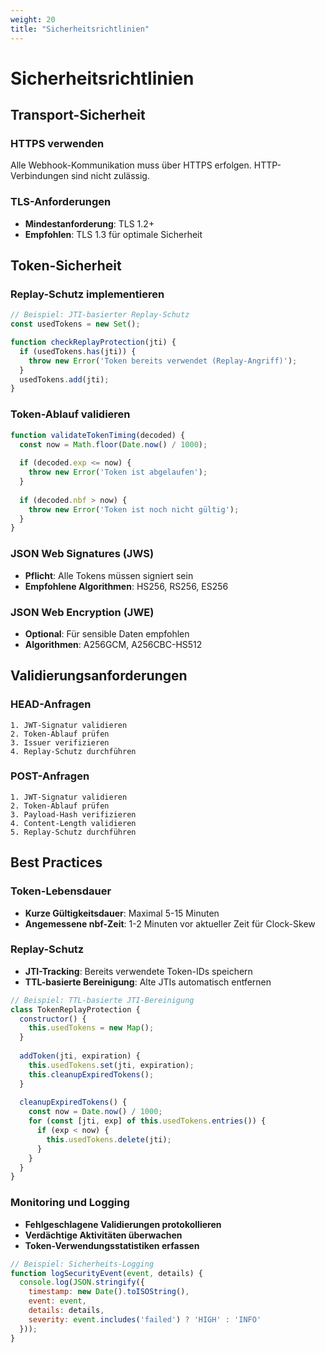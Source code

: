```yaml
---
weight: 20
title: "Sicherheitsrichtlinien"
---
```


# Sicherheitsrichtlinien

## Transport-Sicherheit

### HTTPS verwenden
Alle Webhook-Kommunikation muss über HTTPS erfolgen. HTTP-Verbindungen sind nicht zulässig.

### TLS-Anforderungen
- **Mindestanforderung**: TLS 1.2+
- **Empfohlen**: TLS 1.3 für optimale Sicherheit

## Token-Sicherheit

### Replay-Schutz implementieren
```javascript
// Beispiel: JTI-basierter Replay-Schutz
const usedTokens = new Set();

function checkReplayProtection(jti) {
  if (usedTokens.has(jti)) {
    throw new Error('Token bereits verwendet (Replay-Angriff)');
  }
  usedTokens.add(jti);
}
```

### Token-Ablauf validieren
```javascript
function validateTokenTiming(decoded) {
  const now = Math.floor(Date.now() / 1000);
  
  if (decoded.exp <= now) {
    throw new Error('Token ist abgelaufen');
  }
  
  if (decoded.nbf > now) {
    throw new Error('Token ist noch nicht gültig');
  }
}
```

### JSON Web Signatures (JWS)
- **Pflicht**: Alle Tokens müssen signiert sein
- **Empfohlene Algorithmen**: HS256, RS256, ES256

### JSON Web Encryption (JWE)
- **Optional**: Für sensible Daten empfohlen
- **Algorithmen**: A256GCM, A256CBC-HS512

## Validierungsanforderungen

### HEAD-Anfragen
```
1. JWT-Signatur validieren
2. Token-Ablauf prüfen  
3. Issuer verifizieren
4. Replay-Schutz durchführen
```

### POST-Anfragen  
```
1. JWT-Signatur validieren
2. Token-Ablauf prüfen
3. Payload-Hash verifizieren
4. Content-Length validieren
5. Replay-Schutz durchführen
```

## Best Practices

### Token-Lebensdauer
- **Kurze Gültigkeitsdauer**: Maximal 5-15 Minuten
- **Angemessene nbf-Zeit**: 1-2 Minuten vor aktueller Zeit für Clock-Skew

### Replay-Schutz
- **JTI-Tracking**: Bereits verwendete Token-IDs speichern
- **TTL-basierte Bereinigung**: Alte JTIs automatisch entfernen

```javascript
// Beispiel: TTL-basierte JTI-Bereinigung
class TokenReplayProtection {
  constructor() {
    this.usedTokens = new Map();
  }
  
  addToken(jti, expiration) {
    this.usedTokens.set(jti, expiration);
    this.cleanupExpiredTokens();
  }
  
  cleanupExpiredTokens() {
    const now = Date.now() / 1000;
    for (const [jti, exp] of this.usedTokens.entries()) {
      if (exp < now) {
        this.usedTokens.delete(jti);
      }
    }
  }
}
```

### Monitoring und Logging
- **Fehlgeschlagene Validierungen protokollieren**
- **Verdächtige Aktivitäten überwachen**  
- **Token-Verwendungsstatistiken erfassen**

```javascript
// Beispiel: Sicherheits-Logging
function logSecurityEvent(event, details) {
  console.log(JSON.stringify({
    timestamp: new Date().toISOString(),
    event: event,
    details: details,
    severity: event.includes('failed') ? 'HIGH' : 'INFO'
  }));
}
```